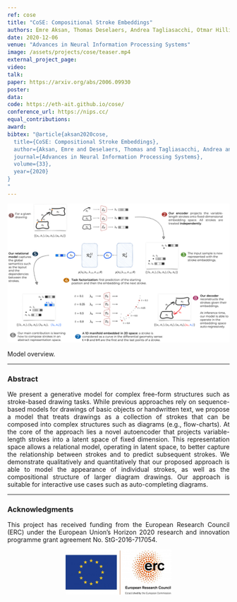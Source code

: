 ```yaml
---
ref: cose
title: "CoSE: Compositional Stroke Embeddings"
authors: Emre Aksan, Thomas Deselaers, Andrea Tagliasacchi, Otmar Hilliges
date: 2020-12-06
venue: "Advances in Neural Information Processing Systems"
image: /assets/projects/cose/teaser.mp4
external_project_page: 
video: 
talk: 
paper: https://arxiv.org/abs/2006.09930
poster: 
data: 
code: https://eth-ait.github.io/cose/
conference_url: https://nips.cc/
equal_contributions: 
award: 
bibtex: "@article{aksan2020cose,
  title={CoSE: Compositional Stroke Embeddings},
  author={Aksan, Emre and Deselaers, Thomas and Tagliasacchi, Andrea and Hilliges, Otmar},
  journal={Advances in Neural Information Processing Systems},
  volume={33},
  year={2020}
}
"
---
```


<img class="fullcol" src="/assets/projects/cose/teaser.png" alt="Model Overview" />

<p align="justify">
    <span class="figurecap">
    Model overview.
   </span>
</p>
<hr />
    

<h3>Abstract</h3>
<p align="justify">
We present a generative model for complex free-form structures such as stroke-based drawing tasks. While previous approaches rely on sequence-based models for drawings of basic objects or handwritten text, we propose a model that treats drawings as a collection of strokes that can be composed into complex structures such as diagrams (e.g., flow-charts). At the core of the approach lies a novel autoencoder that projects variable-length strokes into a latent space of fixed dimension. This representation space allows a relational model, operating in latent space, to better capture the relationship between strokes and to predict subsequent strokes. We demonstrate qualitatively and quantitatively that our proposed approach is able to model the appearance of individual strokes, as well as the compositional structure of larger diagram drawings. Our approach is suitable for interactive use cases such as auto-completing diagrams.</p>
<hr />
    

<h3>Acknowledgments</h3>
<p align="justify">
This project has received funding from the European Research Council (ERC) under the European Union’s Horizon 2020 research and innovation programme grant agreement No. StG-2016-717054.
</p>
<center>
<img width="240px" src="/assets/images/ERC.jpg" />
</center>


